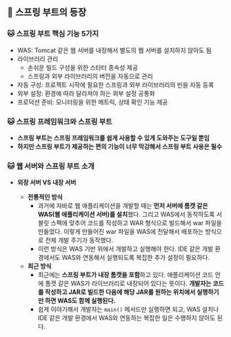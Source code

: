 
## 📝 스프링 부트의 등장

### 🐱 **스프링 부트 핵심 기능 5가지**

- WAS: Tomcat 같은 웹 서버를 내장해서 별도의 웹 서버를 설치하지 않아도 됨
- 라이브러리 관리
    - 손쉬운 빌드 구성을 위한 스타터 종속성 제공
    - 스프링과 외부 라이브러리의 버전을 자동으로 관리
- 자동 구성: 프로젝트 시작에 필요한 스프링과 외부 라이브러리의 빈을 자동 등록
- 외부 설정: 환경에 따라 달라져야 하는 외부 설정 공통화
- 프로덕션 준비: 모니터링을 위한 메트릭, 상태 확인 기능 제공

### 🐱 **스프링 프레임워크와 스프링 부트**

- **스프링 부트는 스프링 프레임워크를 쉽게 사용할 수 있게 도와주는 도구일 뿐임**
- **하지만 스프링 부트가 제공하는 편의 기능이 너무 막강해서 스프링 부트 사용은 필수**

### 🐱 **웹 서버와 스프링 부트 소개**

- **외장 서버 VS 내장 서버**
    
    - **전통적인 방식** <br>
        - 과거에 자바로 웹 애플리케이션을 개발할 때는 **먼저 서버에 톰캣 같은 WAS(웹 애플리케이션 서버)를 설치**했다. 그리고 WAS에서 동작하도록 서블릿 스펙에 맞추어 코드를 작성하고 WAR 형식으로 빌드해서 war 파일을 만들었다. 이렇게 만들어진 war 파일을 WAS에 전달해서 배포하는 방식으로 전체 개발 주기가 동작했다.
        - 이런 방식은 WAS 기반 위에서 개발하고 실행해야 한다. IDE 같은 개발 환경에서도 WAS와 연동해서 실행되도록 복잡한 추가 설정이 필요하다.
    - **최근 방식** <br>
        - 최근에는 **스프링 부트가 내장 톰캣을 포함**하고 있다. 애플리케이션 코드 안에 톰캣 같은 WAS가 라이브러리로 내장되어 있다는 뜻이다. **개발자는 코드를 작성하고 JAR로 빌드한 다음에 해당 JAR를 원하는 위치에서 실행하기만 하면 WAS도 함께 실행된다.**
        - 쉽게 이야기해서 개발자는 `main()` 메서드만 실행하면 되고, WAS 설치나 IDE 같은 개발 환경에서 WAS와 연동하는 복잡한 일은 수행하지 않아도 된다.
    